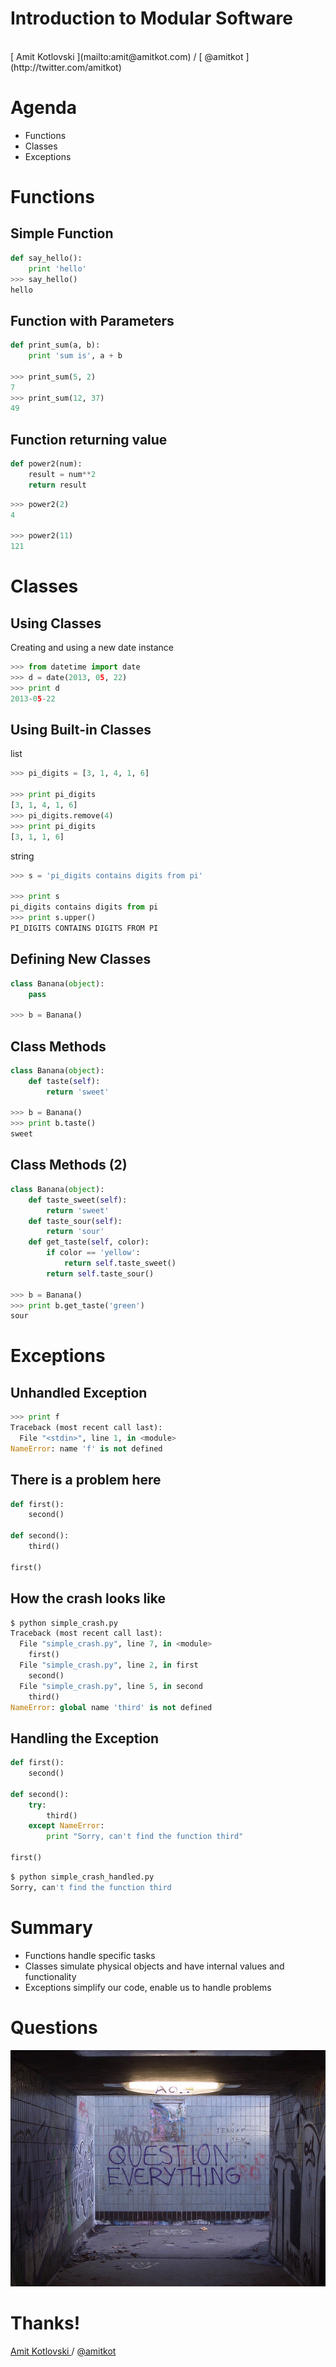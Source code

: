 # Introduction to Modular Software

<br/>
[ Amit Kotlovski ](mailto:amit@amitkot.com) / [ @amitkot ](http://twitter.com/amitkot)



# Agenda

- Functions
- Classes
- Exceptions



# Functions



## Simple Function

```python
def say_hello():
    print 'hello'
>>> say_hello()
hello
```



## Function with Parameters

```python
def print_sum(a, b):
    print 'sum is', a + b

>>> print_sum(5, 2)
7
>>> print_sum(12, 37)
49
```



## Function returning value

```python
def power2(num):
    result = num**2
    return result
```
```python
>>> power2(2)
4

>>> power2(11)
121
```



# Classes



## Using Classes

Creating and using a new date instance

```python
>>> from datetime import date
>>> d = date(2013, 05, 22)
>>> print d
2013-05-22
```



## Using Built-in Classes

list
```python
>>> pi_digits = [3, 1, 4, 1, 6]

>>> print pi_digits
[3, 1, 4, 1, 6]
>>> pi_digits.remove(4)
>>> print pi_digits
[3, 1, 1, 6]
```

string
```python
>>> s = 'pi_digits contains digits from pi'

>>> print s
pi_digits contains digits from pi
>>> print s.upper()
PI_DIGITS CONTAINS DIGITS FROM PI
```



## Defining New Classes

```python
class Banana(object):
    pass

>>> b = Banana()
```



## Class Methods

```python
class Banana(object):
    def taste(self):
        return 'sweet'

>>> b = Banana()
>>> print b.taste()
sweet
```



## Class Methods (2)

```python
class Banana(object):
    def taste_sweet(self):
        return 'sweet'
    def taste_sour(self):
        return 'sour'
    def get_taste(self, color):
        if color == 'yellow':
            return self.taste_sweet()
        return self.taste_sour()

>>> b = Banana()
>>> print b.get_taste('green')
sour
```



# Exceptions



## Unhandled Exception

```python
>>> print f
Traceback (most recent call last):
  File "<stdin>", line 1, in <module>
NameError: name 'f' is not defined
```



## There is a problem here

```python
def first():
    second()

def second():
    third()

first()
```



## How the crash looks like

```python
$ python simple_crash.py
Traceback (most recent call last):
  File "simple_crash.py", line 7, in <module>
    first()
  File "simple_crash.py", line 2, in first
    second()
  File "simple_crash.py", line 5, in second
    third()
NameError: global name 'third' is not defined
```



## Handling the Exception

```python
def first():
    second()

def second():
    try:
        third()
    except NameError:
        print "Sorry, can't find the function third"

first()
```
```python
$ python simple_crash_handled.py
Sorry, can't find the function third
```



# Summary

- Functions handle specific tasks
- Classes simulate physical objects and have internal values and functionality
- Exceptions simplify our code, enable us to handle problems



# Questions

![Questions](img/q_everything.jpg "Duncan Hull, https://secure.flickr.com/photos/dullhunk/202872717/")



# Thanks!

[ Amit Kotlovski ](mailto:amit@amitkot.com) / [ @amitkot ](http://twitter.com/amitkot)
